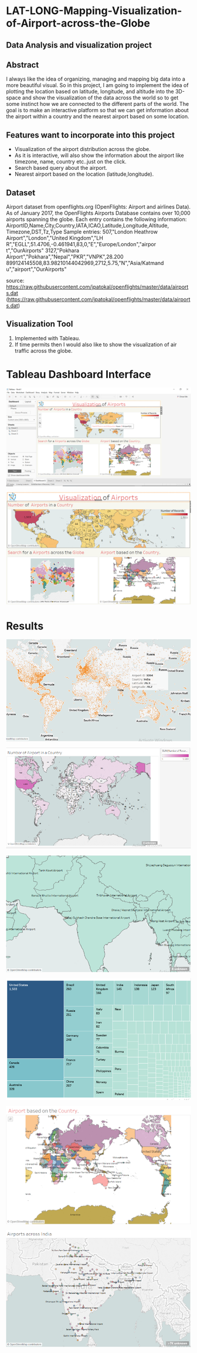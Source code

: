 # LAT-LONG-Mapping-Visualization-of-Airport-across-the-Globe
## Data Analysis and visualization project

## Abstract
I always like the idea of organizing, managing and mapping big data into a more beautiful visual. So in this
project, I am going to implement the idea of plotting the location based on latitude, longitude, and altitude into
the 3D-space and show the visualization of the data across the world so to get some instinct how we are
connected to the different parts of the world. The goal is to make an interactive platform so that we can get
information about the airport within a country and the nearest airport based on some location.

## Features want to incorporate into this project

* Visualization of the airport distribution across the globe.
* As it is interactive, will also show the information about the airport like timezone, name, country etc..just on the click.
* Search based query about the airport.
* Nearest airport based on the location (latitude,longitude).


## Dataset 

Airport dataset from openflights.org (OpenFlights: Airport and airlines Data).
As of January 2017, the OpenFlights Airports Database contains over 10,000 airports spanning the
globe. Each entry contains the following information:
AirportID,Name,City,Country,IATA,ICAO,Latitude,Longitude,Altitude,
Timezone,DST,Tz,Type
Sample entries:
507,"London Heathrow Airport","London","United Kingdom","LH
R","EGLL",51.4706,-0.461941,83,0,"E","Europe/London","airpor
t","OurAirports"
3127,"Pokhara Airport","Pokhara","Nepal","PKR","VNPK",28.200
899124145508,83.98210144042969,2712,5.75,"N","Asia/Katmand
u","airport","OurAirports"

source: https://raw.githubusercontent.com/jpatokal/openflights/master/data/airports.dat
(https://raw.githubusercontent.com/jpatokal/openflights/master/data/airports.dat)

## Visualization Tool

1. Implemented with Tableau.
2. If time permits then I would also like to show the visualization of air traffic across the globe.


# Tableau Dashboard Interface

![Image](dashboard.PNG)

![Image](dashboard1.PNG)

# Results

![Image](w1.PNG)

![Image](w2.PNG)


![Image](1airport.PNG)

![Image](w4treemap.PNG)

![Image](air.PNG)

![Image](w5.PNG)
